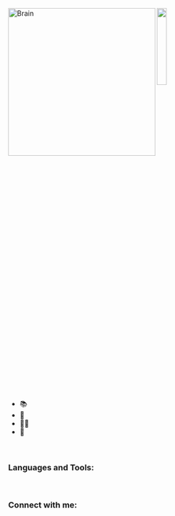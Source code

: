 <img align="left" alt="Brain" width="300" src="http://gifimage.net/wp-content/uploads/2017/10/cerebro-gif-tumblr-3.gif">


  <img src="https://github.com/vimalverma558/vimalverma558/blob/v2/img/hello.gif" width="20%">

- 📚 
- 🧠 
- 👩‍💻 
- 🧪 


<br />



### Languages and Tools:


<br />

### Connect with me:


<br />
<br />
